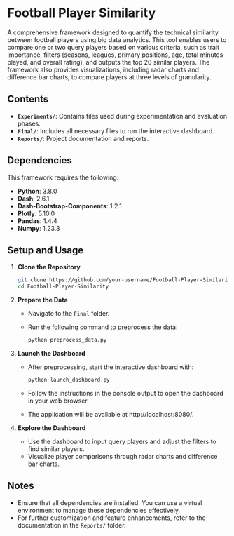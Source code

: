 # Football Player Similarity

A comprehensive framework designed to quantify the technical similarity between football players using big data analytics. This tool enables users to compare one or two query players based on various criteria, such as trait importance, filters (seasons, leagues, primary positions, age, total minutes played, and overall rating), and outputs the top 20 similar players. The framework also provides visualizations, including radar charts and difference bar charts, to compare players at three levels of granularity.

## Contents

- **`Experiments/`**: Contains files used during experimentation and evaluation phases.
- **`Final/`**: Includes all necessary files to run the interactive dashboard.
- **`Reports/`**: Project documentation and reports.

## Dependencies

This framework requires the following:

- **Python**: 3.8.0
- **Dash**: 2.6.1
- **Dash-Bootstrap-Components**: 1.2.1
- **Plotly**: 5.10.0
- **Pandas**: 1.4.4
- **Numpy**: 1.23.3

## Setup and Usage

1. **Clone the Repository**

   ```bash
   git clone https://github.com/your-username/Football-Player-Similarity.git
   cd Football-Player-Similarity
   ```

2. **Prepare the Data**

   - Navigate to the `Final` folder.
   - Run the following command to preprocess the data:

     ```bash
     python preprocess_data.py
     ```

3. **Launch the Dashboard**

   - After preprocessing, start the interactive dashboard with:

     ```bash
     python launch_dashboard.py
     ```

   - Follow the instructions in the console output to open the dashboard in your web browser.
   - The application will be available at http://localhost:8080/.

4. **Explore the Dashboard**

   - Use the dashboard to input query players and adjust the filters to find similar players.
   - Visualize player comparisons through radar charts and difference bar charts.

## Notes

- Ensure that all dependencies are installed. You can use a virtual environment to manage these dependencies effectively.
- For further customization and feature enhancements, refer to the documentation in the `Reports/` folder.
